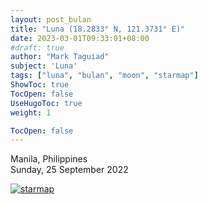 ```yaml
---
layout: post_bulan
title: "Luna (18.2833° N, 121.3731° E)"
date: 2023-03-01T09:33:01+08:00
#draft: true
author: "Mark Taguiad"
subject: 'Luna'
tags: ["luna", "bulan", "moon", "starmap"]
ShowToc: true
TocOpen: false
UseHugoToc: true
weight: 1

TocOpen: false
---
```

  <!-- <script src='https://cdn.jsdelivr.net/gh/mcbtaguiad/web-tagsdev-django@v1.1.2/app/app/static/js/charming.js'></script> -->
  <!-- <script src='http://www.devanswer.com/codes/files/charming@latest.js'></script> -->
  <!-- <script src={{site.baseurl}}/assets/js/index.js defer></script>    -->
  <!-- <link href="https://fonts.googleapis.com/icon?family=Material+Icons" rel="stylesheet"> -->

Manila, Philippines\
Sunday, 25 September 2022

[![starmap]({{site.baseurl}}/assets/img/starmap.png 'starmap')](https://www.imcollectingmoonlight.com/)
<!-- ![Alt text]({{site.baseurl}}/assets/img/starmap.png "starmap") -->
<!-- ![Alt text]({{site.baseurl}}/assets/img/scorpio.webp "scorpio") -->
